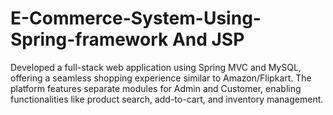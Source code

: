 # E-Commerce-System-Using-Spring-framework And JSP
Developed a full-stack web application using Spring MVC and MySQL, offering a seamless shopping experience similar to Amazon/Flipkart. The platform features separate modules for Admin and Customer, enabling functionalities like product search, add-to-cart, and inventory management. 
